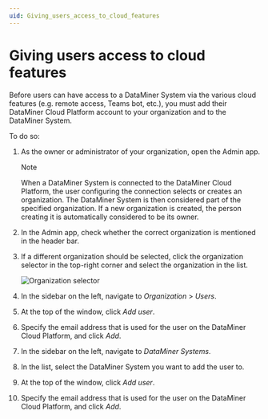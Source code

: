 ```yaml
---
uid: Giving_users_access_to_cloud_features
---
```


# Giving users access to cloud features

Before users can have access to a DataMiner System via the various cloud features (e.g. remote access, Teams bot, etc.), you must add their DataMiner Cloud Platform account to your organization and to the DataMiner System.

To do so:

1. As the owner or administrator of your organization, open the Admin app.

   > [!NOTE]
   > When a DataMiner System is connected to the DataMiner Cloud Platform, the user configuring the connection selects or creates an organization. The DataMiner System is then considered part of the specified organization. If a new organization is created, the person creating it is automatically considered to be its owner.

1. In the Admin app, check whether the correct organization is mentioned in the header bar.

1. If a different organization should be selected, click the organization selector in the top-right corner and select the organization in the list.

   ![Organization selector](~/user-guide/images/CloudAdmin_Selector.png)

1. In the sidebar on the left, navigate to *Organization* > *Users*.

1. At the top of the window, click *Add user*.

1. Specify the email address that is used for the user on the DataMiner Cloud Platform, and click *Add*.

1. In the sidebar on the left, navigate to *DataMiner Systems*.

1. In the list, select the DataMiner System you want to add the user to.

1. At the top of the window, click *Add user*.

1. Specify the email address that is used for the user on the DataMiner Cloud Platform, and click *Add*.
